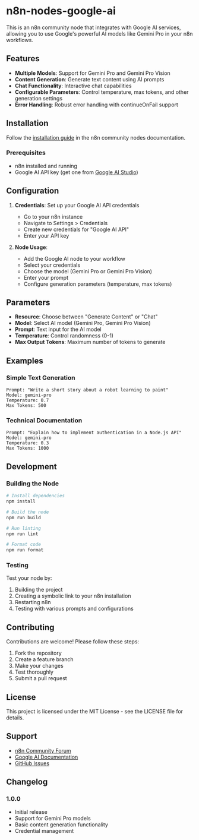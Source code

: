# n8n-nodes-google-ai

This is an n8n community node that integrates with Google AI services, allowing you to use Google's powerful AI models like Gemini Pro in your n8n workflows.

## Features

- **Multiple Models**: Support for Gemini Pro and Gemini Pro Vision
- **Content Generation**: Generate text content using AI prompts
- **Chat Functionality**: Interactive chat capabilities
- **Configurable Parameters**: Control temperature, max tokens, and other generation settings
- **Error Handling**: Robust error handling with continueOnFail support

## Installation

Follow the [installation guide](https://docs.n8n.io/integrations/community-nodes/installation/) in the n8n community nodes documentation.

### Prerequisites

- n8n installed and running
- Google AI API key (get one from [Google AI Studio](https://ai.google.dev/))

## Configuration

1. **Credentials**: Set up your Google AI API credentials
   - Go to your n8n instance
   - Navigate to Settings > Credentials
   - Create new credentials for "Google AI API"
   - Enter your API key

2. **Node Usage**: 
   - Add the Google AI node to your workflow
   - Select your credentials
   - Choose the model (Gemini Pro or Gemini Pro Vision)
   - Enter your prompt
   - Configure generation parameters (temperature, max tokens)

## Parameters

- **Resource**: Choose between "Generate Content" or "Chat"
- **Model**: Select AI model (Gemini Pro, Gemini Pro Vision)
- **Prompt**: Text input for the AI model
- **Temperature**: Control randomness (0-1)
- **Max Output Tokens**: Maximum number of tokens to generate

## Examples

### Simple Text Generation
```
Prompt: "Write a short story about a robot learning to paint"
Model: gemini-pro
Temperature: 0.7
Max Tokens: 500
```

### Technical Documentation
```
Prompt: "Explain how to implement authentication in a Node.js API"
Model: gemini-pro
Temperature: 0.3
Max Tokens: 1000
```

## Development

### Building the Node

```bash
# Install dependencies
npm install

# Build the node
npm run build

# Run linting
npm run lint

# Format code
npm run format
```

### Testing

Test your node by:
1. Building the project
2. Creating a symbolic link to your n8n installation
3. Restarting n8n
4. Testing with various prompts and configurations

## Contributing

Contributions are welcome! Please follow these steps:

1. Fork the repository
2. Create a feature branch
3. Make your changes
4. Test thoroughly
5. Submit a pull request

## License

This project is licensed under the MIT License - see the LICENSE file for details.

## Support

- [n8n Community Forum](https://community.n8n.io/)
- [Google AI Documentation](https://ai.google.dev/)
- [GitHub Issues](https://github.com/yourusername/n8n-nodes-google-ai/issues)

## Changelog

### 1.0.0
- Initial release
- Support for Gemini Pro models
- Basic content generation functionality
- Credential management
